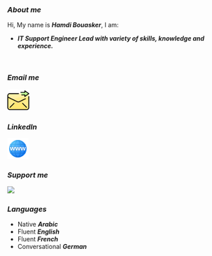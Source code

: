 ### _About me_


Hi, My name is **_Hamdi Bouasker_**, I am:

-  **_IT Support Engineer Lead with variety of skills, knowledge and experience._**
<br/>

### _Email me_
[<img src="https://github.com/IT-Support-L2/icons/blob/main/mail.png" width="50"/>](mailto:hamdi.bouaskare@protonmail.com)

### _LinkedIn_

<a href="https://linkedin.com/in/hamdi-bouasker" target="_blank"><img src="https://github.com/IT-Support-L2/icons/blob/main/portfolio-website.png"></a>

### _Support me_

<a href="https://buymeacoffee.com/hamdi.bouasker" target="_blank"><img src="https://github.com/hamdi-bouasker/portfolio/blob/master/buymecoffee.png"></a>

### _Languages_ 
- Native **_Arabic_**
- Fluent **_English_**
- Fluent **_French_**
- Conversational **_German_**

<!---
IT-Support-L2/IT-Support-L2 is a ✨ special ✨ repository because its `README.md` (this file) appears on your GitHub profile.
You can click the Preview link to take a look at your changes.
--->
